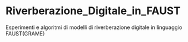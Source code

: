 # Riverberazione_Digitale_in_FAUST
Esperimenti e algoritmi di modelli di riverberazione digitale in linguaggio FAUST(GRAME)
